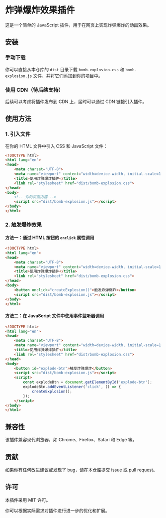 # 炸弹爆炸效果插件

这是一个简单的 JavaScript 插件，用于在网页上实现炸弹爆炸的动画效果。

## 安装

### 手动下载
你可以直接从本仓库的 `dist` 目录下载 `bomb-explosion.css` 和 `bomb-explosion.js` 文件，并将它们添加到你的项目中。

### 使用 CDN（待后续支持）
后续可以考虑将插件发布到 CDN 上，届时可以通过 CDN 链接引入插件。

## 使用方法

### 1. 引入文件
在你的 HTML 文件中引入 CSS 和 JavaScript 文件：
```html
<!DOCTYPE html>
<html lang="en">
<head>
    <meta charset="UTF-8">
    <meta name="viewport" content="width=device-width, initial-scale=1.0">
    <title>使用炸弹爆炸插件</title>
    <link rel="stylesheet" href="dist/bomb-explosion.css">
</head>
<body>
    <!-- 你的页面内容 -->
    <script src="dist/bomb-explosion.js"></script>
</body>
</html>
```

### 2. 触发爆炸效果

#### 方法一：通过 HTML 按钮的 `onclick` 属性调用
```html
<!DOCTYPE html>
<html lang="en">
<head>
    <meta charset="UTF-8">
    <meta name="viewport" content="width=device-width, initial-scale=1.0">
    <title>使用炸弹爆炸插件</title>
    <link rel="stylesheet" href="dist/bomb-explosion.css">
</head>
<body>
    <button onclick="createExplosion()">触发炸弹爆炸</button>
    <script src="dist/bomb-explosion.js"></script>
</body>
</html>
```

#### 方法二：在 JavaScript 文件中使用事件监听器调用
```html
<!DOCTYPE html>
<html lang="en">
<head>
    <meta charset="UTF-8">
    <meta name="viewport" content="width=device-width, initial-scale=1.0">
    <title>使用炸弹爆炸插件</title>
    <link rel="stylesheet" href="dist/bomb-explosion.css">
</head>
<body>
    <button id="explode-btn">触发炸弹爆炸</button>
    <script src="dist/bomb-explosion.js"></script>
    <script>
        const explodeBtn = document.getElementById('explode-btn');
        explodeBtn.addEventListener('click', () => {
            createExplosion();
        });
    </script>
</body>
</html>
```

## 兼容性
该插件兼容现代浏览器，如 Chrome、Firefox、Safari 和 Edge 等。

## 贡献
如果你有任何改进建议或发现了 bug，请在本仓库提交 issue 或 pull request。

## 许可
本插件采用 MIT 许可。

你可以根据实际需求对插件进行进一步的优化和扩展。 
